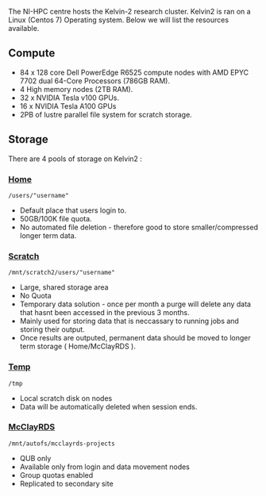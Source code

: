 The NI-HPC centre hosts the Kelvin-2 research cluster.
Kelvin2 is ran on a Linux (Centos 7) Operating system.
Below we will list the resources available.

## Compute

- 84 x 128 core Dell PowerEdge R6525 compute nodes with AMD EPYC 7702 dual 64-Core Processors (786GB RAM).
- 4 High memory nodes (2TB RAM).
- 32 x NVIDIA Tesla v100 GPUs.
- 16 x NVIDIA Tesla A100 GPUs
- 2PB of lustre parallel file system for scratch storage.

## Storage

There are 4 pools of storage on Kelvin2 :

### <ins>Home<ins>
        
    /users/"username"
 - Default place that users login to.
- 50GB/100K file quota.
- No automated file deletion - therefore good to store smaller/compressed longer term data.

### <ins>Scratch<ins>
        
    /mnt/scratch2/users/"username"
 - Large, shared storage area
 - No Quota
 - Temporary data solution - once per month a purge will delete any data that hasnt been accessed in the previous 3 months.
 - Mainly used for storing data that is neccassary to running jobs and storing their output.
 - Once results are outputed, permanent data should be moved to longer term storage ( Home/McClayRDS ).

### <ins>Temp<ins>

    /tmp

- Local scratch disk on nodes
- Data will be automatically deleted when session ends.

### <ins>McClayRDS<ins>

    /mnt/autofs/mcclayrds-projects
    
- QUB only
- Available only from  login and data movement nodes
- Group quotas enabled
- Replicated to secondary site

